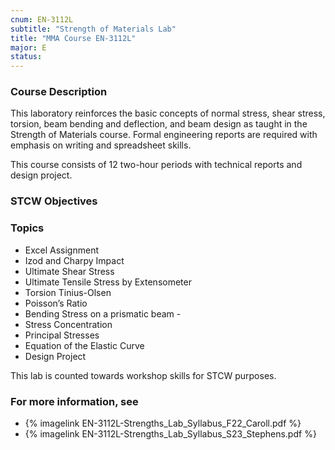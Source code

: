```yaml
---
cnum: EN-3112L
subtitle: "Strength of Materials Lab"
title: "MMA Course EN-3112L"
major: E
status: 
---
```


### Course Description

This laboratory reinforces the basic concepts of normal stress, shear stress, torsion, beam bending and deflection, and beam design as taught in the Strength of Materials course. Formal engineering reports are required with emphasis on writing and spreadsheet skills.

This course consists of 12 two-hour periods with technical reports and design project.


### STCW Objectives



### Topics


* Excel Assignment
* Izod and Charpy Impact
* Ultimate Shear Stress 
* Ultimate Tensile Stress by Extensometer
* Torsion Tinius-Olsen
* Poisson’s Ratio 
* Bending Stress on a prismatic beam -
* Stress Concentration
* Principal Stresses
* Equation of the Elastic Curve
* Design Project


This lab is counted towards workshop skills for STCW purposes.

### For more information, see 

* {% imagelink EN-3112L-Strengths_Lab_Syllabus_F22_Caroll.pdf %} 
* {% imagelink EN-3112L-Strengths_Lab_Syllabus_S23_Stephens.pdf %} 



